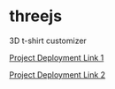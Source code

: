 # threejs
3D t-shirt customizer

[Project Deployment Link 1](https://threejs-indol.vercel.app/)

[Project Deployment Link 2](https://64f34446e822fe7adc78c5bb--stately-cuchufli-720d4f.netlify.app/)
